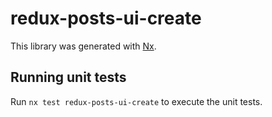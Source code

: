 # redux-posts-ui-create

This library was generated with [Nx](https://nx.dev).

## Running unit tests

Run `nx test redux-posts-ui-create` to execute the unit tests.
